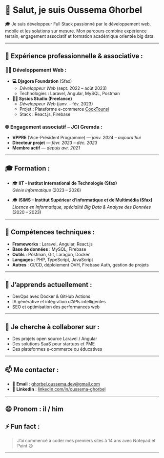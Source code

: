 # 👋 Salut, je suis Oussema Ghorbel

🎓 Je suis développeur Full Stack passionné par le développement web, mobile et les solutions sur mesure. Mon parcours combine expérience terrain, engagement associatif et formation académique orientée big data.

---

## 💼 Expérience professionnelle & associative :

### 👨‍💻 Développement Web :
- **💻 Djagora Foundation** (Sfax)  
  - *Développeur Web* (sept. 2022 – août 2023)  
  - Technologies : Laravel, Angular, MySQL, Postman  
- **🧑‍💻 Sysics Studio (Freelance)**  
  - *Développeur Web* (janv. – fév. 2023)  
  - Projet : Plateforme e-commerce [CookTounsi](https://cooktounsi.com)  
  - Stack : React.js, Firebase  

### 🌐 Engagement associatif – **JCI Gremda** :
- **VPPRE** (Vice-Président Programme) — *janv. 2024 – aujourd’hui*
- **Directeur projet** — *févr. 2023 – déc. 2023*
- **Membre actif** — *depuis avr. 2021*

---

## 🎓 Formation :

- 🎓 **IIT – Institut International de Technologie (Sfax)**  
  *Génie Informatique* (2023 – 2026)

- 🎓 **ISIMS – Institut Supérieur d’Informatique et de Multimédia (Sfax)**  
  *Licence en Informatique, spécialité Big Data & Analyse des Données* (2020 – 2023)

---

## 👀 Compétences techniques :

- **Frameworks** : Laravel, Angular, React.js  
- **Base de données** : MySQL, Firebase  
- **Outils** : Postman, Git, Laragon, Docker  
- **Langages** : PHP, TypeScript, JavaScript  
- **Autres** : CI/CD, déploiement OVH, Firebase Auth, gestion de projets

---

## 🌱 J’apprends actuellement :

- DevOps avec Docker & GitHub Actions  
- IA générative et intégration d’APIs intelligentes  
- SEO et optimisation des performances web

---

## 🤝 Je cherche à collaborer sur :

- Des projets open source Laravel / Angular  
- Des solutions SaaS pour startups et PME  
- Des plateformes e-commerce ou éducatives

---

## 📫 Me contacter :

- 📧 **Email** : ghorbel.oussema.dev@gmail.com  
- 💼 **LinkedIn** : [linkedin.com/in/oussema-ghorbel](https://www.linkedin.com/in/oussema-ghorbell/)  

---

## 😄 Pronom : il / him  
## ⚡ Fun fact :  
> J’ai commencé à coder mes premiers sites à 14 ans avec Notepad et Paint 😄

---

<!---
Ghorbel-Oussema/Ghorbel-Oussema is a ✨ special ✨ repository because its `README.md` (this file) appears on your GitHub profile.
You can click the Preview link to take a look at your changes.
--->
